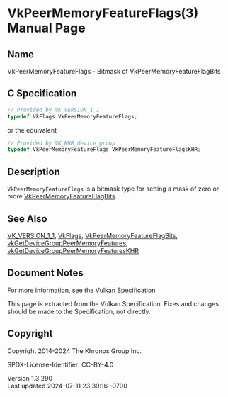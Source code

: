 # VkPeerMemoryFeatureFlags(3) Manual Page

## Name

VkPeerMemoryFeatureFlags - Bitmask of VkPeerMemoryFeatureFlagBits



## <a href="#_c_specification" class="anchor"></a>C Specification

``` c
// Provided by VK_VERSION_1_1
typedef VkFlags VkPeerMemoryFeatureFlags;
```

or the equivalent

``` c
// Provided by VK_KHR_device_group
typedef VkPeerMemoryFeatureFlags VkPeerMemoryFeatureFlagsKHR;
```

## <a href="#_description" class="anchor"></a>Description

`VkPeerMemoryFeatureFlags` is a bitmask type for setting a mask of zero
or more [VkPeerMemoryFeatureFlagBits](https://registry.khronos.org/vulkan/specs/1.3-extensions/man/html/VkPeerMemoryFeatureFlagBits.html).

## <a href="#_see_also" class="anchor"></a>See Also

[VK_VERSION_1_1](https://registry.khronos.org/vulkan/specs/1.3-extensions/man/html/VK_VERSION_1_1.html), [VkFlags](https://registry.khronos.org/vulkan/specs/1.3-extensions/man/html/VkFlags.html),
[VkPeerMemoryFeatureFlagBits](https://registry.khronos.org/vulkan/specs/1.3-extensions/man/html/VkPeerMemoryFeatureFlagBits.html),
[vkGetDeviceGroupPeerMemoryFeatures](https://registry.khronos.org/vulkan/specs/1.3-extensions/man/html/vkGetDeviceGroupPeerMemoryFeatures.html),
[vkGetDeviceGroupPeerMemoryFeaturesKHR](https://registry.khronos.org/vulkan/specs/1.3-extensions/man/html/vkGetDeviceGroupPeerMemoryFeaturesKHR.html)

## <a href="#_document_notes" class="anchor"></a>Document Notes

For more information, see the <a
href="https://registry.khronos.org/vulkan/specs/1.3-extensions/html/vkspec.html#VkPeerMemoryFeatureFlags"
target="_blank" rel="noopener">Vulkan Specification</a>

This page is extracted from the Vulkan Specification. Fixes and changes
should be made to the Specification, not directly.

## <a href="#_copyright" class="anchor"></a>Copyright

Copyright 2014-2024 The Khronos Group Inc.

SPDX-License-Identifier: CC-BY-4.0

Version 1.3.290  
Last updated 2024-07-11 23:39:16 -0700
